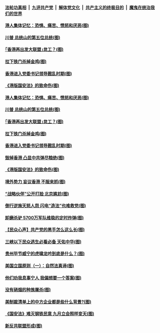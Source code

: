 

####  [法轮功真相](../../../../basic/blob/master/README.md?t=07051431) &nbsp;|&nbsp; [九评共产党](../../../../9ping.md/blob/master/README.md?t=07051431) &nbsp;|&nbsp; [解体党文化](../../../../jtdwh.md/blob/master/README.md?t=07051431)  &nbsp;|&nbsp; [共产主义的终极目的](../../../../gczydzjmd.md/blob/master/README.md?t=07051431) &nbsp;|&nbsp; [魔鬼在统治我们的世界](../../../../mgztzwmdsj.md/blob/master/README.md?t=07051431) 

#### [港人集体记忆：恐惧、痛苦、愤怒和厌恶(图)](../pages/p4/938710.md?t=07051431) 

#### [川普 总统山的第五位总统(图)](../pages/p4/938647.md?t=07051431) 

#### [｢香港再出发大联盟｣怠工？(图)](../pages/p4/938701.md?t=07051431) 

#### [拉下铁门杀掉金鸡(图)](../pages/p4/938671.md?t=07051431) 

#### [香港进入党委书记领导戡乱时期(图)](../pages/p4/938667.md?t=07051431) 

#### [《港版国安法》的致命伤(图)](../pages/p4/938700.md?t=07051431) 

#### [港人集体记忆：恐惧、痛苦、愤怒和厌恶(图)](../pages/p4/938710.md?t=07051431) 

#### [川普 总统山的第五位总统(图)](../pages/p4/938647.md?t=07051431) 

#### [｢香港再出发大联盟｣怠工？(图)](../pages/p4/938701.md?t=07051431) 

#### [拉下铁门杀掉金鸡(图)](../pages/p4/938671.md?t=07051431) 

#### [香港进入党委书记领导戡乱时期(图)](../pages/p4/938667.md?t=07051431) 

#### [毁掉香港 凸显中共弹尽粮绝(图)](../pages/p4/938674.md?t=07051431) 

#### [《港版国安法》的致命伤(图)](../pages/p4/938700.md?t=07051431) 

#### [境外势力 妄议香港 不服来抓(图)](../pages/p4/938616.md?t=07051431) 

#### [“战略伙伴”公开打脸 北京尴尬(图)](../pages/p4/938610.md?t=07051431) 

#### [倒行逆施天怒人怨 闪电“造法”也难救党(图)](../pages/p4/938609.md?t=07051431) 

#### [卸磨杀驴 5700万军队维稳的定时炸弹(图)](../pages/p4/938607.md?t=07051431) 

#### [【民众心声】共产党的黑手怎么这么长(图)](../pages/p4/938456.md?t=07051431) 

#### [三峡以下民众逃生必看必备 天佑中华(图)](../pages/p4/938593.md?t=07051431) 

#### [贵州毕节威宁的虎啸龙吟到底是什么？(图)](../pages/p4/938596.md?t=07051431) 

#### [美国立国原则（一）：自然法真谛(图)](../pages/p4/938484.md?t=07051431) 

#### [他们劝我息事宁人 我偏想要一个答案(图)](../pages/p4/938491.md?t=07051431) 

#### [没有硝烟的种族屠杀(图)](../pages/p4/938489.md?t=07051431) 

#### [美制裁清单上的中方企业都是些什么背景?(图)](../pages/p4/938486.md?t=07051431) 

#### [《国安法》难灭钢铁民意 九月立会照样变天(图)](../pages/p4/938485.md?t=07051431) 

#### [新反共联盟形成(图)](../pages/p4/938480.md?t=07051431) 

